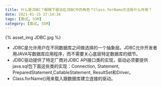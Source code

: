```yaml
---
title: 什么是JDBC？解释下驱动在JDBC中的角色？Class.forName方法有什么作用？
date: 2021-01-15 17:14:34
tags: [面试, SSM]
category: [面试, SSM]
---
```


{% asset_img JDBC.jpg %}

* JDBC是允许用户在不同数据库之间做选择的一个抽象层。JDBC允许开发者用JAVA写数据库应用程序，而不需要关心底层特定数据库的细节。
* JDBC驱动提供了特定厂商对JDBC API接口类的实现，驱动必须要提供java.sql包下面这些类的实现：Connection, Statement, PreparedStatement,CallableStatement, ResultSet和Driver。
* Class.forName()用来载入跟数据库建立连接的驱动。